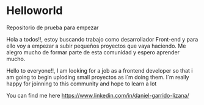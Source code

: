 # Helloworld
Repositorio de prueba para empezar

Hola a todos!!, estoy buscando trabajo como desarrollador Front-end y para ello voy a empezar a subir pequeños proyectos que vaya haciendo.
Me alegro mucho de formar parte de esta comunidad y espero aprender mucho.

Hello to everyone!!, I am looking for a job as a frontend developer so that i am going to begin uploding small proyectos as i´m doing them.
I´m really happy for joinning to this community and hope to learn a lot

You can find me here https://www.linkedin.com/in/daniel-garrido-lizana/
